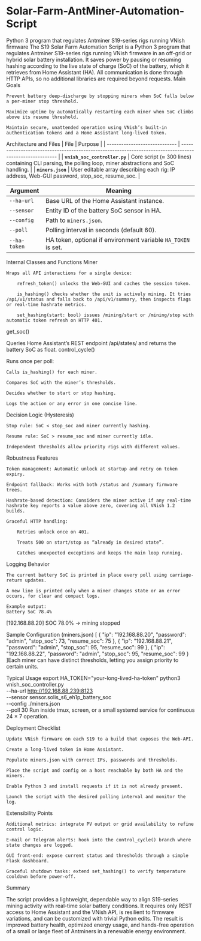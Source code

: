 # Solar-Farm-AntMiner-Automation-Script
Python 3 program that regulates Antminer S19-series rigs running VNish firmware
The S19 Solar Farm Automation Script is a Python 3 program that regulates Antminer S19-series rigs running VNish firmware in an off-grid or hybrid solar battery installation. It saves power by pausing or resuming hashing according to the live state of charge (SoC) of the battery, which it retrieves from Home Assistant (HA). All communication is done through HTTP APIs, so no additional libraries are required beyond requests.
Main Goals

    Prevent battery deep-discharge by stopping miners when SoC falls below a per-miner stop threshold.

    Maximize uptime by automatically restarting each miner when SoC climbs above its resume threshold.

    Maintain secure, unattended operation using VNish’s built-in authentication tokens and a Home Assistant long-lived token.

Architecture and Files
| File                          | Purpose                                                                                                  |
| ----------------------------- | -------------------------------------------------------------------------------------------------------- |
| **`vnish_soc_controller.py`** | Core script (≈ 300 lines) containing CLI parsing, the polling loop, miner abstractions and SoC handling. |
| **`miners.json`**             | User editable array describing each rig: IP address, Web-GUI password, stop\_soc, resume\_soc.           |

| Argument     | Meaning                                                       |
| ------------ | ------------------------------------------------------------- |
| `--ha-url`   | Base URL of the Home Assistant instance.                      |
| `--sensor`   | Entity ID of the battery SoC sensor in HA.                    |
| `--config`   | Path to `miners.json`.                                        |
| `--poll`     | Polling interval in seconds (default 60).                     |
| `--ha-token` | HA token, optional if environment variable `HA_TOKEN` is set. |

Internal Classes and Functions
Miner

    Wraps all API interactions for a single device:

        refresh_token() unlocks the Web-GUI and caches the session token.

        is_hashing() checks whether the unit is actively mining. It tries /api/v1/status and falls back to /api/v1/summary, then inspects flags or real-time hashrate metrics.

        set_hashing(start: bool) issues /mining/start or /mining/stop with automatic token refresh on HTTP 401.

get_soc()

Queries Home Assistant’s REST endpoint /api/states/<entity> and returns the battery SoC as float.
control_cycle()

Runs once per poll:

    Calls is_hashing() for each miner.

    Compares SoC with the miner’s thresholds.

    Decides whether to start or stop hashing.

    Logs the action or any error in one concise line.

Decision Logic (Hysteresis)

    Stop rule: SoC < stop_soc and miner currently hashing.

    Resume rule: SoC > resume_soc and miner currently idle.

    Independent thresholds allow priority rigs with different values.

Robustness Features

    Token management: Automatic unlock at startup and retry on token expiry.

    Endpoint fallback: Works with both /status and /summary firmware trees.

    Hashrate-based detection: Considers the miner active if any real-time hashrate key reports a value above zero, covering all VNish 1.2 builds.

    Graceful HTTP handling:

        Retries unlock once on 401.

        Treats 500 on start/stop as “already in desired state”.

        Catches unexpected exceptions and keeps the main loop running.

Logging Behavior

    The current battery SoC is printed in place every poll using carriage-return updates.

    A new line is printed only when a miner changes state or an error occurs, for clear and compact logs.

    Example output:
    Battery SoC 78.4%
[192.168.88.20] SOC 78.0% → mining stopped

Sample Configuration (miners.json)
[
  { "ip": "192.168.88.20", "password": "admin", "stop_soc": 73, "resume_soc": 75 },
  { "ip": "192.168.88.21", "password": "admin", "stop_soc": 95, "resume_soc": 99 },
  { "ip": "192.168.88.22", "password": "admin", "stop_soc": 95, "resume_soc": 99 }
]Each miner can have distinct thresholds, letting you assign priority to certain units.


Typical Usage
export HA_TOKEN="your-long-lived-ha-token"
python3 vnish_soc_controller.py \
    --ha-url http://192.168.88.239:8123 \
    --sensor sensor.solis_s6_eh1p_battery_soc \
    --config ./miners.json \
    --poll 30
Run inside tmux, screen, or a small systemd service for continuous 24 × 7 operation.

Deployment Checklist

    Update VNish firmware on each S19 to a build that exposes the Web-API.

    Create a long-lived token in Home Assistant.

    Populate miners.json with correct IPs, passwords and thresholds.

    Place the script and config on a host reachable by both HA and the miners.

    Enable Python 3 and install requests if it is not already present.

    Launch the script with the desired polling interval and monitor the log.

Extensibility Points

    Additional metrics: integrate PV output or grid availability to refine control logic.

    E-mail or Telegram alerts: hook into the control_cycle() branch where state changes are logged.

    GUI front-end: expose current status and thresholds through a simple Flask dashboard.

    Graceful shutdown tasks: extend set_hashing() to verify temperature cooldown before power-off.

Summary

The script provides a lightweight, dependable way to align S19-series mining activity with real-time solar battery conditions. It requires only REST access to Home Assistant and the VNish API, is resilient to firmware variations, and can be customized with trivial Python edits. The result is improved battery health, optimized energy usage, and hands-free operation of a small or large fleet of Antminers in a renewable energy environment.
